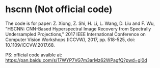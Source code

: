 # hscnn (Not official code)
The code is for paper:
Z. Xiong, Z. Shi, H. Li, L. Wang, D. Liu and F. Wu, "HSCNN: CNN-Based Hyperspectral Image Recovery from Spectrally Undersampled Projections," 2017 IEEE International Conference on Computer Vision Workshops (ICCVW), 2017, pp. 518-525, doi: 10.1109/ICCVW.2017.68.

PS: official code avaible at: https://pan.baidu.com/s/17WYP7VG7m3arMz62WPagfQ?pwd=gi0d
